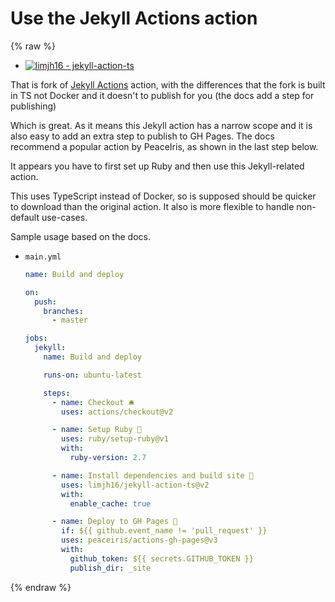 # Use the Jekyll Actions action

{% raw %}

- [![limjh16 - jekyll-action-ts](https://img.shields.io/static/v1?label=limjh16&message=jekyll-action-ts&color=blue&logo=github)](https://github.com/limjh16/jekyll-action-ts)

That is fork of [Jekyll Actions](https://github.com/marketplace/actions/jekyll-actions) action, with the differences that the fork is built in TS not Docker and it doesn't to publish for you (the docs add a step for publishing)

Which is great. As it means this Jekyll action has a narrow scope and it is also easy to add an extra step to publish to GH Pages. The docs recommend a popular action by PeaceIris, as shown in the last step below.

It appears you have to first set up Ruby and then use this Jekyll-related action.

This uses TypeScript instead of Docker, so is supposed should be quicker to download than the original action. It also is more flexible to handle non-default use-cases.

Sample usage based on the docs.

- `main.yml`
    ```yaml
    name: Build and deploy

    on:
      push:
        branches:
          - master

    jobs:
      jekyll:
        name: Build and deploy

        runs-on: ubuntu-latest

        steps:
          - name: Checkout 🛎
            uses: actions/checkout@v2

          - name: Setup Ruby 💎
            uses: ruby/setup-ruby@v1
            with:
              ruby-version: 2.7

          - name: Install dependencies and build site 🔨
            uses: limjh16/jekyll-action-ts@v2
            with:
              enable_cache: true

          - name: Deploy to GH Pages 🚀
            if: ${{ github.event_name != 'pull_request' }}
            uses: peaceiris/actions-gh-pages@v3
            with:
              github_token: ${{ secrets.GITHUB_TOKEN }}
              publish_dir: _site
    ```

{% endraw %}
